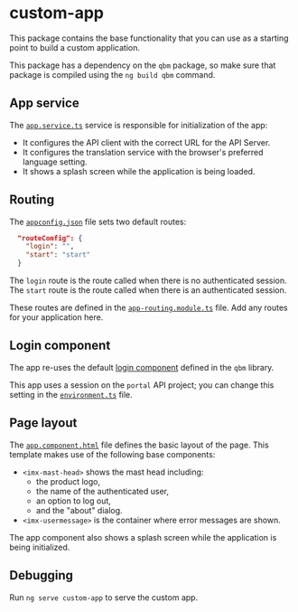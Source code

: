 # custom-app

This package contains the base functionality that you can use as a starting point to build a custom application.

This package has a dependency on the `qbm` package, so make sure that package is compiled using the `ng build qbm` command.

## App service

The [`app.service.ts`](./src/app/app.service.ts) service is responsible for initialization of the app:

- It configures the API client with the correct URL for the API Server.
- It configures the translation service with the browser's preferred language setting.
- It shows a splash screen while the application is being loaded.

## Routing

The [`appconfig.json`](./src/appconfig.json) file sets two default routes:

```json
  "routeConfig": {
    "login": "",
    "start": "start"
  }
```

The `login` route is the route called when there is no authenticated session.
The `start` route is the route called when there is an authenticated session.

These routes are defined in the [`app-routing.module.ts`](./src/app/app-routing.module.ts) file. Add any routes for your application here.

## Login component

The app re-uses the default [login component](../qbm/src/lib/login/login.component.ts) defined in the `qbm` library.

This app uses a session on the `portal` API project; you can change this setting in the [`environment.ts`](./src/environments/environment.ts) file.

## Page layout

The [`app.component.html`](./src/app/app.component.html) file defines the basic layout of the page. This template makes use of the following base components:

- `<imx-mast-head>` shows the mast head including:
  - the product logo,
  - the name of the authenticated user,
  - an option to log out,
  - and the "about" dialog.
- `<imx-usermessage>` is the container where error messages are shown.

The app component also shows a splash screen while the application is being initialized.

## Debugging

Run `ng serve custom-app` to serve the custom app.
